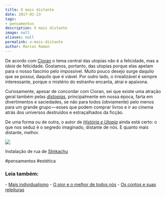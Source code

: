 ```yaml
---
title: O mais distante
date: 2017-01-23
tags:
- pensamentos
description: O mais distante
image: null
aliases: null
permalink: o-mais-distante
author: Marcos Ramon
---
```

De acordo com [Cioran](https://pt.wikipedia.org/wiki/Emil_Cioran) o tema central das utopias não é a felicidade, mas a _ideia_ de felicidade. Gostamos, portanto, das utopias porque elas apelam para o nosso fascínio pelo impossível. Muito pouco desejo surge daquilo que se possui, daquilo que é viável. Por outro lado, o irrealizável é sempre interessante, porque o mistério do estranho encanta, atrai e apaixona.

Curiosamente, apesar de concordar com Cioran, sei que existe uma atração geral também pelas [_distopias_](https://pt.wikipedia.org/wiki/Distopia), principalmente em nossa época, farta em divertimentos e saciedades, se não para todos (obviamente) pelo menos para um grande grupo — esses que podem comprar livros e ir ao cinema atrás dos universos destruídos e estraçalhados da ficção.

De uma forma ou de outra, o autor de [_História e Utopia_](http://amzn.to/2iXzzgM) ainda está certo: o que nos seduz é o segredo imaginado, distante de nós. E quanto mais distante, melhor.

<img src="/assets/img/o-mais distante-medium.jpeg">

Instalação de rua de [Slinkachu](http://www.slinkachu.com/)


#pensamentos #estética

<h3>Leia também:</h3>
- <a href="/mais-individualismo">Mais individualismo</a>
- <a href="/o-pior-e-o-melhor-de-todos-nos">O pior e o melhor de todos nós</a>
- <a href="/os-contos-e-suas-releituras">Os contos e suas releituras</a>
